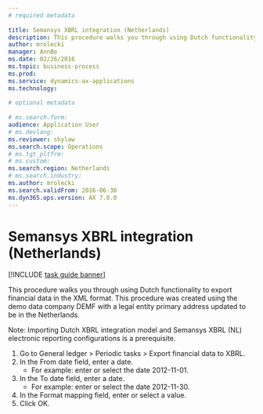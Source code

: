 ```yaml
--- 
# required metadata 
 
title: Semansys XBRL integration (Netherlands)
description: This procedure walks you through using Dutch functionality to export financial data in the XML format. 
author: mrolecki
manager: AnnBe 
ms.date: 02/26/2016
ms.topic: business-process 
ms.prod:  
ms.service: dynamics-ax-applications 
ms.technology:  
 
# optional metadata 
 
# ms.search.form:   
audience: Application User 
# ms.devlang:  
ms.reviewer: shylaw
ms.search.scope: Operations 
# ms.tgt_pltfrm:  
# ms.custom:  
ms.search.region: Netherlands
# ms.search.industry: 
ms.author: mrolecki
ms.search.validFrom: 2016-06-30 
ms.dyn365.ops.version: AX 7.0.0 
---
```

# Semansys XBRL integration (Netherlands)

[!INCLUDE [task guide banner](../../includes/task-guide-banner.md)]

This procedure walks you through using Dutch functionality to export financial data in the XML format. This procedure was created using the demo data company DEMF with a legal entity primary address updated to be in the Netherlands.

Note: Importing Dutch XBRL integration model and Semansys XBRL (NL) electronic reporting configurations is a prerequisite.

1. Go to General ledger > Periodic tasks > Export financial data to XBRL.
2. In the From date field, enter a date.
    * For example: enter or select the date 2012-11-01.  
3. In the To date field, enter a date.
    * For example: enter or select the date 2012-11-30.  
4. In the Format mapping field, enter or select a value.
5. Click OK.

